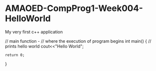 # AMAOED-CompProg1-Week004-HelloWorld
My very first c++ application


// main function -
// where the execution of program begins
int main()
{
	// prints hello world
	cout<<"Hello World";
	
	return 0;
}
